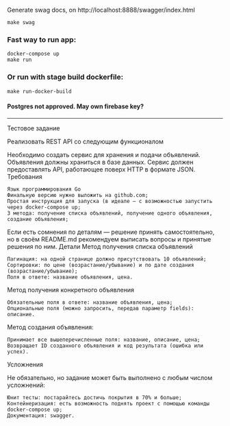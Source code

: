 Generate swag docs, on http://localhost:8888/swagger/index.html
```
make swag
```

### Fast way to run app:
```
docker-compose up
make run
```
### Or run with stage build dockerfile:  
```
make run-docker-build
```


#### Postgres not approved. May own firebase key?  
__________________________________________________________


Тестовое задание

Реализовать REST API со следующим функционалом

Необходимо создать сервис для хранения и подачи объявлений. Объявления должны храниться в базе данных. Сервис должен предоставлять API, работающее поверх HTTP в формате JSON.
Требования

    Язык программирования Go
    Финальную версию нужно выложить на github.com;
    Простая инструкция для запуска (в идеале — с возможностью запустить через docker-compose up;
    3 метода: получение списка объявлений, получение одного объявления, создание объявления;

Если есть сомнения по деталям — решение принять самостоятельно, но в своём README.md рекомендуем выписать вопросы и принятые решения по ним.
Детали
Метод получения списка объявлений

    Пагинация: на одной странице должно присутствовать 10 объявлений;
    Cортировки: по цене (возрастание/убывание) и по дате создания (возрастание/убывание);
    Поля в ответе: название объявления, цена.

Метод получения конкретного объявления

    Обязательные поля в ответе: название объявления, цена;
    Опциональные поля (можно запросить, передав параметр fields): описание.

Метод создания объявления:

    Принимает все вышеперечисленные поля: название, описание, цена;
    Возвращает ID созданного объявления и код результата (ошибка или успех).

Усложнения

Не обязательно, но задание может быть выполнено с любым числом усложнений:

    Юнит тесты: постарайтесь достичь покрытия в 70% и больше;
    Контейнеризация: есть возможность поднять проект с помощью команды docker-compose up;
    Документация: swagger.
